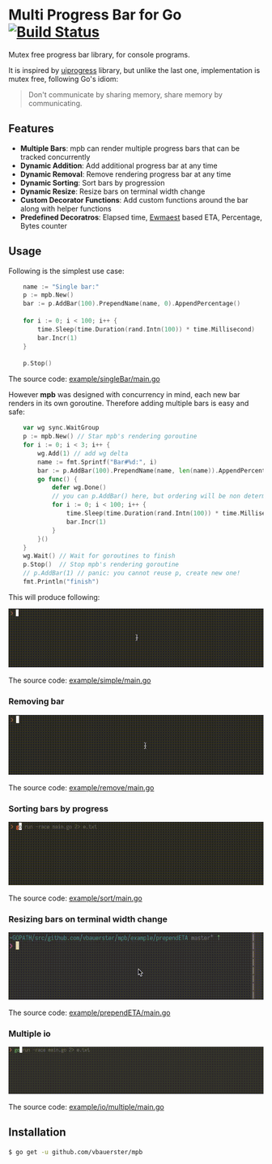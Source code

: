 # Multi Progress Bar for Go [![Build Status](https://travis-ci.org/vbauerster/mpb.svg?branch=master)](https://travis-ci.org/vbauerster/mpb)

Mutex free progress bar library, for console programs.

It is inspired by [uiprogress](https://github.com/gosuri/uiprogress) library,
but unlike the last one, implementation is mutex free, following Go's idiom:

> Don't communicate by sharing memory, share memory by communicating.

## Features

* __Multiple Bars__: mpb can render multiple progress bars that can be tracked concurrently
* __Dynamic Addition__:  Add additional progress bar at any time
* __Dynamic Removal__:  Remove rendering progress bar at any time
* __Dynamic Sorting__:  Sort bars by progression
* __Dynamic Resize__:  Resize bars on terminal width change
* __Custom Decorator Functions__: Add custom functions around the bar along with helper functions
* __Predefined Decoratros__: Elapsed time, [Ewmaest](https://github.com/dgryski/trifles/tree/master/ewmaest) based ETA, Percentage, Bytes counter

## Usage

Following is the simplest use case:

```go
	name := "Single bar:"
	p := mpb.New()
	bar := p.AddBar(100).PrependName(name, 0).AppendPercentage()

	for i := 0; i < 100; i++ {
		time.Sleep(time.Duration(rand.Intn(100)) * time.Millisecond)
		bar.Incr(1)
	}

	p.Stop()
```
The source code: [example/singleBar/main.go](example/singleBar/main.go)

However **mpb** was designed with concurrency in mind, each new bar renders in its
own goroutine. Therefore adding multiple bars is easy and safe:

```go
	var wg sync.WaitGroup
	p := mpb.New() // Star mpb's rendering goroutine
	for i := 0; i < 3; i++ {
		wg.Add(1) // add wg delta
		name := fmt.Sprintf("Bar#%d:", i)
		bar := p.AddBar(100).PrependName(name, len(name)).AppendPercentage()
		go func() {
			defer wg.Done()
			// you can p.AddBar() here, but ordering will be non deterministic
			for i := 0; i < 100; i++ {
				time.Sleep(time.Duration(rand.Intn(100)) * time.Millisecond)
				bar.Incr(1)
			}
		}()
	}
	wg.Wait() // Wait for goroutines to finish
	p.Stop()  // Stop mpb's rendering goroutine
	// p.AddBar(1) // panic: you cannot reuse p, create new one!
	fmt.Println("finish")
```

This will produce following:

![example](example/gifs/simple.gif)

The source code: [example/simple/main.go](example/simple/main.go)

### Removing bar

![example](example/gifs/remove.gif)

The source code: [example/remove/main.go](example/remove/main.go)

### Sorting bars by progress

![example](example/gifs/sort.gif)

The source code: [example/sort/main.go](example/sort/main.go)

### Resizing bars on terminal width change

![example](example/gifs/resize.gif)

The source code: [example/prependETA/main.go](example/prependETA/main.go)

### Multiple io

![example](example/gifs/io-multiple.gif)

The source code: [example/io/multiple/main.go](example/io/multiple/main.go)

## Installation

```sh
$ go get -u github.com/vbauerster/mpb
```
